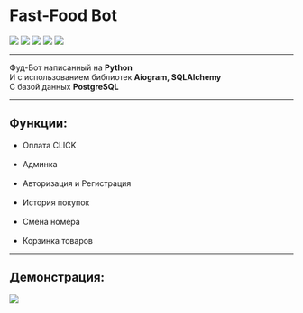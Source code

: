Fast-Food Bot
============
<div>
      <img src="https://img.shields.io/badge/Python-yellow?style=for-the-badge&logo=Python&logoColor=white"/>    
      <img src="https://img.shields.io/badge/aiogram-green?style=for-the-badge&logo=aiogram&logoColor=white"/>
      <img src="https://img.shields.io/badge/telegram-blue?style=for-the-badge&logo=telegram&logoColor=white"/>
      <img src="https://img.shields.io/badge/SQLAlchemy-red?style=for-the-badge&logo=SQLAlchemy&logoColor=white"/>
      <img src="https://img.shields.io/badge/PostgreSQL-purple?style=for-the-badge&logo=PostgreSQL&logoColor=white"/>
</div>

-------
Фуд-Бот написанный на <b>Python</b> \
И с использованием библиотек <b>Aiogram, SQLAlchemy</b> \
C базой данных <b>PostgreSQL</b>

------

<h2>Функции:</h2>
<ul>
  <li>Оплата CLICK</li>
  <br/>
  <li>Админка</li>
  <br/>
  <li>Авторизация и Регистрация</li>
  <br/>
  <li>История покупок</li>
  <br/>
  <li>Смена номера</li>
  <br/>
  <li>Корзинка товаров</li>
</ul>

-------
<h2>Демонстрация:</h2>
<div>
  <img src="https://github.com/neprostoilya/fast-food_bot/blob/main/fast-food.gif"/>
</div>

